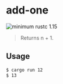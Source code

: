 # add-one

![minimum rustc 1.15](https://img.shields.io/badge/rustc-1.15+-red.svg)

> Returns n + 1.

## Usage

```sh
$ cargo run 12
$ 13
```
